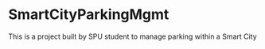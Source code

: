 # SmartCityParkingMgmt
This is a project built by SPU student to manage parking within a Smart City



